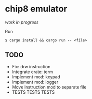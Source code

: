 # chip8 emulator
*work in progress*

Run
```
$ cargo install && cargo run -- <file>
```

## TODO
* Fix: drw instruction
* Integrate crate: term
* Implement mod: keypad
* Implement mod: logger
* Move Instruction mod to separate file
* TESTS TESTS TESTS
